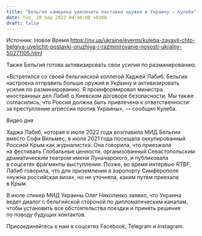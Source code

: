 ```yaml
---
title: "Бельгия намерена увеличить поставки оружия в Украину — Кулеба"
date: Tue, 20 Sep 2022 04:46:00 +0300
draft: false
---
```

Источник: Новое Время https://nv.ua/ukraine/events/kuleba-zayavil-chto-belgiya-uvelichit-postavki-oruzhiya-i-razminirovanie-novosti-ukrainy-50271105.html


 Также Бельгия готова активизировать свои усилия по разминированию.

«Встретился со своей бельгийской коллегой Хаджей Лабиб. Бельгия настроена отправить больше оружия в Украину и активизировать усилия по разминированию. Я проинформировал министра иностранных дел Лабиб о Киевском договоре безопасности. Мы также согласились, что Россия должна быть привлечена к ответственности за преступление агрессии против Украины», — сообщил Кулеба.

 Видео дня   

Хаджа Лабиб, которая в июле 2022 года возглавила МИД Бельгии вместо Софи Вильмес, в июле 2021 года посещала оккупированный Россией Крым как журналистка. Она говорила, что приезжала на фестиваль Глобальные ценности, организованный Севастопольским драматическим театром имени Луначарского, и публиковала в соцсетях фрагменты выступления. Позже, во время интервью RTBF, Лабиб говорила, что для приземления в аэропорту Симферополя «нужна российская виза», но не уточняла, каким путем приехала в Крым.

В июле спикер МИД Украины Олег Николенко заявил, что Украина ведет диалог с бельгийской стороной по дипломатическим каналам, чтобы установить все обстоятельства поездки и принять решения по поводу будущих контактов.

Присоединяйтесь к нам в соцсетях Facebook, Telegram и Instagram.
